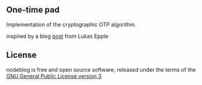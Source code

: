 One-time pad
---------------

Implementation of the cryptographic OTP algorithm.

inspired by a blog [post](http://lukasepple.de/blog/otp-py) from Lukas Epple

## License
nodeblog is free and open source software, released under the terms of the [GNU General Public License version 3](http://www.gnu.org/licenses/gpl.html)

